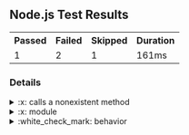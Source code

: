 <h2>Node.js Test Results</h2>
<table><tr><th>Passed</th><th>Failed</th><th>Skipped</th><th>Duration</th></tr><tr><td>1</td><td>2</td><td>1</td><td>161ms</td></tr></table>
<h3>Details</h3>
<details>
  <summary>:x: calls a nonexistent method</summary>
  <blockquote>
    
```
nonexistentMethod is not defined
```

Stack:
```
TestContext.<anonymous> (file://test/resources/sample-tests/broken.test.js:5:3)
```

  </blockquote>
</details>
<details>
  <summary>:x: module</summary>
  <blockquote>
    <details>
  <summary>:x: function</summary>
  <blockquote>
    <details>
  <summary>:x: behavior</summary>
  <blockquote>
    <details>
  <summary>:white_check_mark: asserts 1 === 1</summary>
  <blockquote>
    Test passed
  </blockquote>
</details>
<details>
  <summary>:x: fails</summary>
  <blockquote>
    
    
```
Expected values to be strictly equal:

1 !== 2
```


Stack:
```
1 !== 2
    TestContext.<anonymous> (file://test/resources/sample-tests/nested.test.js:12:16)
    async Promise.all (index 0)
    async Promise.all (index 0)
```

  </blockquote>
</details>
  </blockquote>
</details>
  </blockquote>
</details>
  </blockquote>
</details>
<details>
  <summary>:white_check_mark: behavior</summary>
  <blockquote>
    <details>
  <summary>:leftwards_arrow_with_hook: skipped test</summary>
  <blockquote>
    Test skipped
  </blockquote>
</details>
  </blockquote>
</details>
